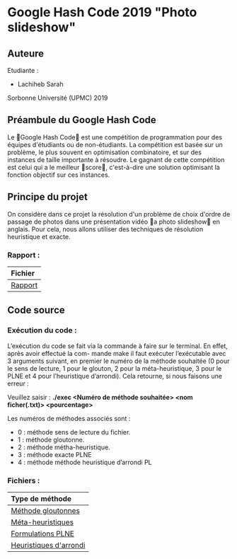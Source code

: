 # Google Hash Code 2019 "Photo slideshow"

## Auteure
Etudiante :

* Lachiheb Sarah

Sorbonne Université (UPMC) 2019 

## Préambule du Google Hash Code

Le 􏰀Google Hash Code􏰁 est une compétition de programmation pour des équipes d'étudiants ou de non-étudiants. La compétition est basée sur un problème, le plus souvent en optimisation combinatoire, et sur des instances de taille importante à résoudre. Le gagnant de cette compétition est celui qui a le meilleur 􏰀score􏰁, c'est-à-dire une solution optimisant la fonction objectif sur ces instances.

## Principe du projet

On considère dans ce projet la résolution d'un problème de choix d'ordre de passage de photos dans une présentation vidéo 􏰀a photo slideshow􏰁 en anglais. Pour cela, nous allons utiliser des techniques de résolution heuristique et exacte.

### Rapport :
|Fichier|
|:------|
|[Rapport](https://gitlab.com/ProjetLachiheb/google_hash_code_2019_photo_slidehow/blob/master/rapport_LACHIHEB.pdf)|

## Code source

### Exécution du code :

L’exécution du code se fait via la commande à faire sur le terminal. En effet, après avoir effectué la com- mande make il faut exécuter l’exécutable avec 3 arguments suivant, en premier le numéro de la méthode souhaitée (0 pour le sens de lecture, 1 pour le glouton, 2 pour la méta-heuristique, 3 pour le PLNE et 4 pour l’heuristique d’arrondi). Cela retourne, si nous faisons une erreur :

Veuillez saisir : **./exec \<Numéro de méthode souhaitée\> \<nom ficher(.txt)\>  \<pourcentage\>**

 Les numéros de méthodes associés sont :

* 0 : méthode sens de lecture du fichier. 
* 1 : méthode gloutonne.
* 2 : méthode métha-heuristique.
* 3 : méthode exacte PLNE
* 4 : méthode méthode heuristique d’arrondi PL

### Fichiers :

|Type de méthode | 
|:------| 
|[Méthode gloutonnes](https://gitlab.com/ProjetLachiheb/google_hash_code_2019_photo_slidehow/blob/master/sources/PresentationSimple.cpp)|
|[Méta-heuristiques](https://gitlab.com/ProjetLachiheb/google_hash_code_2019_photo_slidehow/blob/master/sources/PresentationSimple.cpp)|
|[Formulations PLNE](https://gitlab.com/ProjetLachiheb/google_hash_code_2019_photo_slidehow/blob/master/sources/PresentationExacte.cpp)|
|[Heuristiques d'arrondi](https://gitlab.com/ProjetLachiheb/google_hash_code_2019_photo_slidehow/blob/master/sources/PresentationExacte.cpp)|

